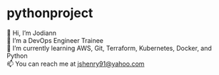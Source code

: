 # pythonproject
👋 Hi, I’m Jodiann  
👀 I’m a DevOps Engineer Trainee  
🌱 I’m currently learning AWS, Git, Terraform, Kubernetes, Docker, and Python  
📫 You can reach me at jshenry91@yahoo.com  
